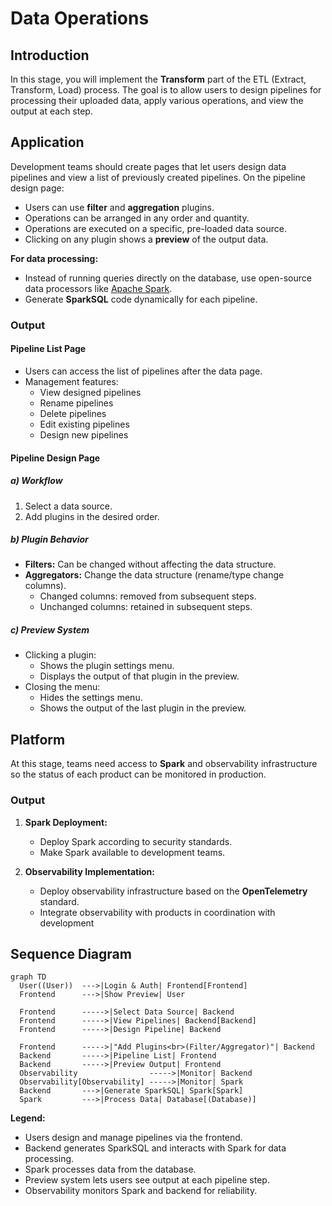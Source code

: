 # Data Operations

## Introduction

In this stage, you will implement the **Transform** part of the ETL (Extract, Transform, Load) process. The goal is to allow users to design pipelines for processing their uploaded data, apply various operations, and view the output at each step.

## Application

Development teams should create pages that let users design data pipelines and view a list of previously created pipelines. On the pipeline design page:

- Users can use **filter** and **aggregation** plugins.
- Operations can be arranged in any order and quantity.
- Operations are executed on a specific, pre-loaded data source.
- Clicking on any plugin shows a **preview** of the output data.

**For data processing:**

- Instead of running queries directly on the database, use open-source data processors like [Apache Spark](https://spark.apache.org/).
- Generate **SparkSQL** code dynamically for each pipeline.

### Output

#### Pipeline List Page

- Users can access the list of pipelines after the data page.
- Management features:
  - View designed pipelines
  - Rename pipelines
  - Delete pipelines
  - Edit existing pipelines
  - Design new pipelines

#### Pipeline Design Page

##### a) Workflow

1. Select a data source.
2. Add plugins in the desired order.

##### b) Plugin Behavior

- **Filters:** Can be changed without affecting the data structure.
- **Aggregators:** Change the data structure (rename/type change columns).
  - Changed columns: removed from subsequent steps.
  - Unchanged columns: retained in subsequent steps.

##### c) Preview System

- Clicking a plugin:
  - Shows the plugin settings menu.
  - Displays the output of that plugin in the preview.
- Closing the menu:
  - Hides the settings menu.
  - Shows the output of the last plugin in the preview.

## Platform

At this stage, teams need access to **Spark** and observability infrastructure so the status of each product can be monitored in production.

### Output

1. **Spark Deployment:**
   - Deploy Spark according to security standards.
   - Make Spark available to development teams.

2. **Observability Implementation:**
   - Deploy observability infrastructure based on the **OpenTelemetry** standard.
   - Integrate observability with products in coordination with development

## Sequence Diagram

```mermaid
graph TD
  User((User))  --->|Login & Auth| Frontend[Frontend]
  Frontend      --->|Show Preview| User

  Frontend      ----->|Select Data Source| Backend
  Frontend      ----->|View Pipelines| Backend[Backend]
  Frontend      ----->|Design Pipeline| Backend

  Frontend      ----->|"Add Plugins<br>(Filter/Aggregator)"| Backend
  Backend       ----->|Pipeline List| Frontend
  Backend       ----->|Preview Output| Frontend
  Observability                ----->|Monitor| Backend
  Observability[Observability] ----->|Monitor| Spark
  Backend       --->|Generate SparkSQL| Spark[Spark]
  Spark         --->|Process Data| Database[(Database)]

```

**Legend:**

- Users design and manage pipelines via the frontend.
- Backend generates SparkSQL and interacts with Spark for data processing.
- Spark processes data from the database.
- Preview system lets users see output at each pipeline step.
- Observability monitors Spark and backend for reliability.
